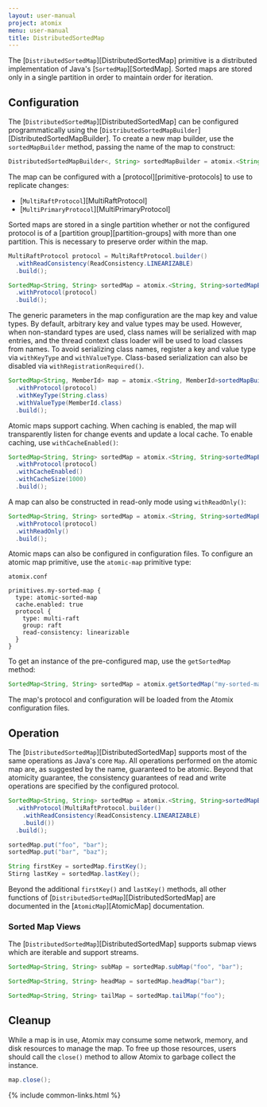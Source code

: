 ```yaml
---
layout: user-manual
project: atomix
menu: user-manual
title: DistributedSortedMap
---
```


The [`DistributedSortedMap`][DistributedSortedMap] primitive is a distributed implementation of Java's [`SortedMap`][SortedMap]. Sorted maps are stored only in a single partition in order to maintain order for iteration.

## Configuration

The [`DistributedSortedMap`][DistributedSortedMap] can be configured programmatically using the [`DistributedSortedMapBuilder`][DistributedSortedMapBuilder]. To create a new map builder, use the `sortedMapBuilder` method, passing the name of the map to construct:

```java
DistributedSortedMapBuilder<, String> sortedMapBuilder = atomix.<String, String>sortedMapBuilder("my-sorted-map");
```

The map can be configured with a [protocol][primitive-protocols] to use to replicate changes:
* [`MultiRaftProtocol`][MultiRaftProtocol]
* [`MultiPrimaryProtocol`][MultiPrimaryProtocol]

Sorted maps are stored in a single partition whether or not the configured protocol is of a [partition group][partition-groups] with more than one partition. This is necessary to preserve order within the map.

```java
MultiRaftProtocol protocol = MultiRaftProtocol.builder()
  .withReadConsistency(ReadConsistency.LINEARIZABLE)
  .build();

SortedMap<String, String> sortedMap = atomix.<String, String>sortedMapBuilder("my-sorted-map")
  .withProtocol(protocol)
  .build();
```

The generic parameters in the map configuration are the map key and value types. By default, arbitrary key and value types may be used. However, when non-standard types are used, class names will be serialized with map entries, and the thread context class loader will be used to load classes from names. To avoid serializing class names, register a key and value type via `withKeyType` and `withValueType`. Class-based serialization can also be disabled via `withRegistrationRequired()`.

```java
SortedMap<String, MemberId> map = atomix.<String, MemberId>sortedMapBuilder("my-sorted-map")
  .withProtocol(protocol)
  .withKeyType(String.class)
  .withValueType(MemberId.class)
  .build();
```

Atomic maps support caching. When caching is enabled, the map will transparently listen for change events and update a local cache. To enable caching, use `withCacheEnabled()`:

```java
SortedMap<String, String> sortedMap = atomix.<String, String>sortedMapBuilder("my-sorted-map")
  .withProtocol(protocol)
  .withCacheEnabled()
  .withCacheSize(1000)
  .build();
```

A map can also be constructed in read-only mode using `withReadOnly()`:

```java
SortedMap<String, String> sortedMap = atomix.<String, String>sortedMapBuilder("my-sorted-map")
  .withProtocol(protocol)
  .withReadOnly()
  .build();
```

Atomic maps can also be configured in configuration files. To configure an atomic map primitive, use the `atomic-map` primitive type:

`atomix.conf`

```hocon
primitives.my-sorted-map {
  type: atomic-sorted-map
  cache.enabled: true
  protocol {
    type: multi-raft
    group: raft
    read-consistency: linearizable
  }
}
```

To get an instance of the pre-configured map, use the `getSortedMap` method:

```java
SortedMap<String, String> sortedMap = atomix.getSortedMap("my-sorted-map");
```

The map's protocol and configuration will be loaded from the Atomix configuration files.

## Operation

The [`DistributedSortedMap`][DistributedSortedMap] supports most of the same operations as Java's core `Map`. All operations performed on the atomic map are, as suggested by the name, guaranteed to be atomic. Beyond that atomicity guarantee, the consistency guarantees of read and write operations are specified by the configured protocol.

```java
SortedMap<String, String> sortedMap = atomix.<String, String>sortedMapBuilder("my-sorted-map")
  .withProtocol(MultiRaftProtocol.builder()
    .withReadConsistency(ReadConsistency.LINEARIZABLE)
    .build())
  .build();

sortedMap.put("foo", "bar");
sortedMap.put("bar", "baz");

String firstKey = sortedMap.firstKey();
Stirng lastKey = sortedMap.lastKey();
```

Beyond the additional `firstKey()` and `lastKey()` methods, all other functions of [`DistributedSortedMap`][DistributedSortedMap] are documented in the [`AtomicMap`][AtomicMap] documentation.

### Sorted Map Views

The [`DistributedSortedMap`][DistributedSortedMap] supports submap views which are iterable and support streams.

```java
SortedMap<String, String> subMap = sortedMap.subMap("foo", "bar");

SortedMap<String, String> headMap = sortedMap.headMap("bar");

SortedMap<String, String> tailMap = sortedMap.tailMap("foo");
```

## Cleanup

While a map is in use, Atomix may consume some network, memory, and disk resources to manage the map. To free up those resources, users should call the `close()` method to allow Atomix to garbage collect the instance.

```java
map.close();
```

{% include common-links.html %}
